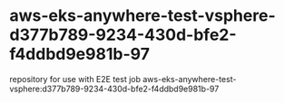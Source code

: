 # aws-eks-anywhere-test-vsphere-d377b789-9234-430d-bfe2-f4ddbd9e981b-97
repository for use with E2E test job aws-eks-anywhere-test-vsphere:d377b789-9234-430d-bfe2-f4ddbd9e981b-97
